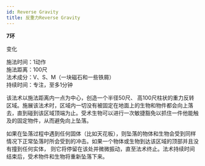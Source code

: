 ```yaml
---
id: Reverse Gravity
title: 反重力Reverse Gravity
---
```


**7环**

变化

施法时间：1动作  
施法距离：100尺  
法术成分：V、S、M（一块磁石和一些铁屑）  
持续时间：专注，至多1分钟  


该法术以施法距离内一点为中心，创造一个半径50尺、
高100尺柱状的重力反转区域。施展该法术时，区域内一切没有被固定在地面上的生物和物件都会向上落去，直到碰到该区域顶端为止。受术生物可以进行一次敏捷豁免以抓住一件他能触及的固定物件，从而避免向上坠落。


如果在坠落过程中遇到任何固体（比如天花板），则坠落的物体和生物会受到同样情况下正常坠落时所会受到的冲击。如果一个物体或生物到达该区域的顶部并且没有撞到任何实体，
则它将停留在该处并微微振动，直至法术终止。法术持续时间结束后，受术物件和生物将重新坠落下来。
